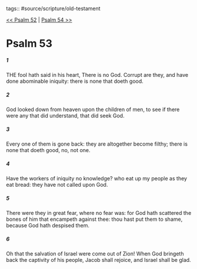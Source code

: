 tags:: #source/scripture/old-testament

[<< Psalm 52](/old-testament/19_Psalms/Psalm_52.md) | [Psalm 54 >>](/old-testament/19_Psalms/Psalm_54.md)

# Psalm 53

##### 1

THE fool hath said in his heart, There is no God. Corrupt are they, and have done abominable iniquity: there is none that doeth good.

##### 2

God looked down from heaven upon the children of men, to see if there were any that did understand, that did seek God.

##### 3

Every one of them is gone back: they are altogether become filthy; there is none that doeth good, no, not one.

##### 4

Have the workers of iniquity no knowledge? who eat up my people as they eat bread: they have not called upon God.

##### 5

There were they in great fear, where no fear was: for God hath scattered the bones of him that encampeth against thee: thou hast put them to shame, because God hath despised them.

##### 6

Oh that the salvation of Israel were come out of Zion! When God bringeth back the captivity of his people, Jacob shall rejoice, and Israel shall be glad.
